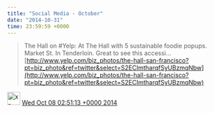 ```yaml
---    
title: "Social Media - October"
date: "2014-10-31"
time: 23:59:59 +0000
---
```


> The Hall on #Yelp: At The Hall with 5 sustainable foodie popups. Market St. In Tenderloin. Great to see this accessi… [http://www.yelp.com/biz_photos/the-hall-san-francisco?pt=biz_photo&ref=twitter&select=S2ECImtharqfSyUBzmqNbw](http://www.yelp.com/biz_photos/the-hall-san-francisco?pt=biz_photo&ref=twitter&select=S2ECImtharqfSyUBzmqNbw)

<img src="{{ site.url }}{{ site.baseurl }}/assets/images/media/tweet.ico" alt="x-icon" width="30" /> [Wed Oct 08 02:51:13 +0000 2014](https://twitter.com/ChristopherA/status/519681392431472641)